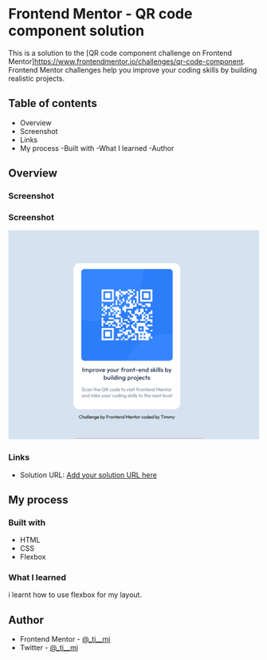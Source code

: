 # Frontend Mentor - QR code component solution

This is a solution to the [QR code component challenge on Frontend Mentor]https://www.frontendmentor.io/challenges/qr-code-component. Frontend Mentor challenges help you improve your coding skills by building realistic projects.

## Table of contents

- Overview
- Screenshot
- Links
- My process
  -Built with
  -What I learned
  -Author

## Overview

### Screenshot

### Screenshot

![](./screenshots/screenshot.png)

### Links

- Solution URL: [Add your solution URL here](https://your-solution-url.com)

## My process

### Built with

- HTML
- CSS
- Flexbox

### What I learned

i learnt how to use flexbox for my layout.

## Author

- Frontend Mentor - [@\_ti\_\_mi](https://www.frontendmentor.io/profile/timmypeter)
- Twitter - [@\_ti\_\_mi](https://www.twitter.com/_ti__mi)
